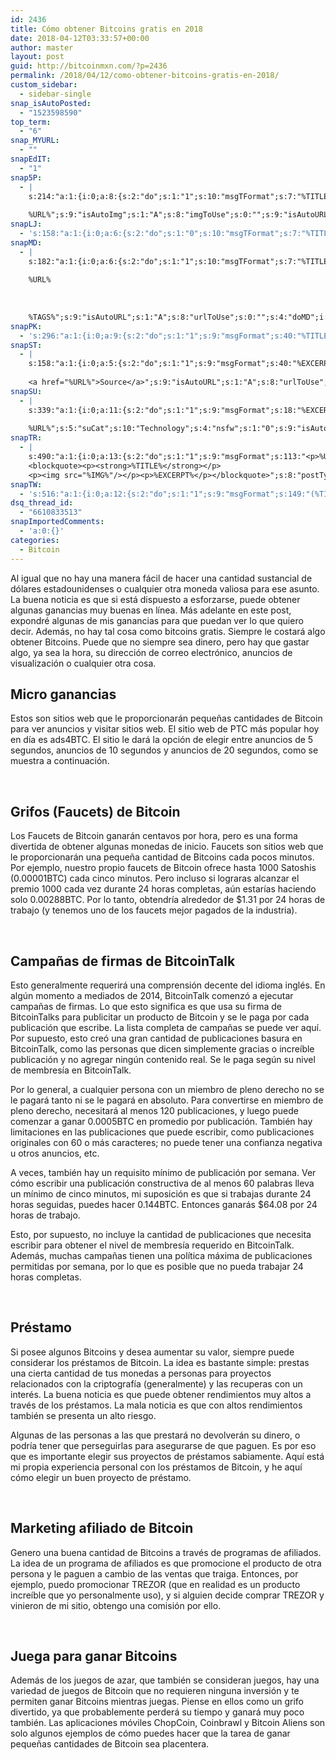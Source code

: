 ```yaml
---
id: 2436
title: Cómo obtener Bitcoins gratis en 2018
date: 2018-04-12T03:33:57+00:00
author: master
layout: post
guid: http://bitcoinmxn.com/?p=2436
permalink: /2018/04/12/como-obtener-bitcoins-gratis-en-2018/
custom_sidebar:
  - sidebar-single
snap_isAutoPosted:
  - "1523598590"
top_term:
  - "6"
snap_MYURL:
  - ""
snapEdIT:
  - "1"
snap5P:
  - |
    s:214:"a:1:{i:0;a:8:{s:2:"do";s:1:"1";s:10:"msgTFormat";s:7:"%TITLE%";s:9:"msgFormat";s:18:"%EXCERPT%
    
    %URL%";s:9:"isAutoImg";s:1:"A";s:8:"imgToUse";s:0:"";s:9:"isAutoURL";s:1:"A";s:8:"urlToUse";s:0:"";s:4:"do5P";i:0;}}";
snapLJ:
  - 's:158:"a:1:{i:0;a:6:{s:2:"do";s:1:"0";s:10:"msgTFormat";s:7:"%TITLE%";s:9:"msgFormat";s:9:"%EXCERPT%";s:9:"isAutoURL";s:1:"A";s:8:"urlToUse";s:0:"";s:4:"doLJ";i:0;}}";'
snapMD:
  - |
    s:182:"a:1:{i:0;a:6:{s:2:"do";s:1:"1";s:10:"msgTFormat";s:7:"%TITLE%";s:9:"msgFormat";s:32:"%EXCERPT%
    
    %URL%
    
    
    
    %TAGS%";s:9:"isAutoURL";s:1:"A";s:8:"urlToUse";s:0:"";s:4:"doMD";i:0;}}";
snapPK:
  - 's:296:"a:1:{i:0;a:9:{s:2:"do";s:1:"1";s:9:"msgFormat";s:40:"%TITLE% - %URL% #bitcoin #mexico #crypto";s:9:"isAutoURL";s:1:"A";s:8:"urlToUse";s:0:"";s:4:"doPK";i:0;s:8:"isPosted";s:1:"1";s:4:"pgID";i:1373792944;s:7:"postURL";s:30:"https://www.plurk.com/p/mpx5f4";s:5:"pDate";s:19:"2018-04-13 05:49:30";}}";'
snapST:
  - |
    s:158:"a:1:{i:0;a:5:{s:2:"do";s:1:"1";s:9:"msgFormat";s:40:"%EXCERPT%
    
    <a href="%URL%">Source</a>";s:9:"isAutoURL";s:1:"A";s:8:"urlToUse";s:0:"";s:4:"doST";i:0;}}";
snapSU:
  - |
    s:339:"a:1:{i:0;a:11:{s:2:"do";s:1:"1";s:9:"msgFormat";s:18:"%EXCERPT%
    
    %URL%";s:5:"suCat";s:10:"Technology";s:4:"nsfw";s:1:"0";s:9:"isAutoURL";s:1:"A";s:8:"urlToUse";s:0:"";s:4:"doSU";i:0;s:8:"isPosted";s:1:"1";s:4:"pgID";s:6:"1zSEGH";s:7:"postURL";s:45:"http://www.stumbleupon.com/su/1zSEGH/comments";s:5:"pDate";s:19:"2018-04-13 05:49:48";}}";
snapTR:
  - |
    s:490:"a:1:{i:0;a:13:{s:2:"do";s:1:"1";s:9:"msgFormat";s:113:"<p>%URL%</p>
    <blockquote><p><strong>%TITLE%</strong></p>
    <p><img src="%IMG%"/></p><p>%EXCERPT%</p></blockquote>";s:8:"postType";s:1:"T";s:10:"msgTFormat";s:7:"%TITLE%";s:9:"isAutoImg";s:1:"A";s:8:"imgToUse";s:0:"";s:9:"isAutoURL";s:1:"A";s:8:"urlToUse";s:0:"";s:4:"doTR";i:0;s:8:"isPosted";s:1:"1";s:4:"pgID";i:172885019743;s:7:"postURL";s:46:"http://bitcoinmxn.tumblr.com/post/172885019743";s:5:"pDate";s:19:"2018-04-13 05:49:50";}}";
snapTW:
  - 's:516:"a:1:{i:0;a:12:{s:2:"do";s:1:"1";s:9:"msgFormat";s:149:"(%TITLE%) - %URL% #bitcoin #criptomonedas #criptomoneda #blockchain #bitcoinMexico #bitcoinpanama #bitcoinvenezuela #ethereum #mexico #cryptocurrency";s:8:"attchImg";s:1:"1";s:9:"isAutoImg";s:1:"A";s:8:"imgToUse";s:0:"";s:9:"isAutoURL";s:1:"A";s:8:"urlToUse";s:0:"";s:4:"doTW";i:0;s:8:"isPosted";s:1:"1";s:4:"pgID";s:18:"984669976715030528";s:7:"postURL";s:57:"https://twitter.com/mxn_bitcoin/status/984669976715030528";s:5:"pDate";s:19:"2018-04-13 05:49:51";}}";'
dsq_thread_id:
  - "6610833513"
snapImportedComments:
  - 'a:0:{}'
categories:
  - Bitcoin
---
```

Al igual que no hay una manera fácil de hacer una cantidad sustancial de dólares estadounidenses o cualquier otra moneda valiosa para ese asunto. La buena noticia es que si está dispuesto a esforzarse, puede obtener algunas ganancias muy buenas en línea. Más adelante en este post, expondré algunas de mis ganancias para que puedan ver lo que quiero decir. Además, no hay tal cosa como bitcoins gratis. Siempre le costará algo obtener Bitcoins. Puede que no siempre sea dinero, pero hay que gastar algo, ya sea la hora, su dirección de correo electrónico, anuncios de visualización o cualquier otra cosa.

## Micro ganancias

Estos son sitios web que le proporcionarán pequeñas cantidades de Bitcoin para ver anuncios y visitar sitios web. El sitio web de PTC más popular hoy en día es ads4BTC. El sitio le dará la opción de elegir entre anuncios de 5 segundos, anuncios de 10 segundos y anuncios de 20 segundos, como se muestra a continuación.

&nbsp;

## Grifos (Faucets) de Bitcoin

Los Faucets de Bitcoin ganarán centavos por hora, pero es una forma divertida de obtener algunas monedas de inicio. Faucets son sitios web que le proporcionarán una pequeña cantidad de Bitcoins cada pocos minutos. Por ejemplo, nuestro propio faucets de Bitcoin ofrece hasta 1000 Satoshis (0.00001BTC) cada cinco minutos. Pero incluso si lograras alcanzar el premio 1000 cada vez durante 24 horas completas, aún estarías haciendo solo 0.00288BTC. Por lo tanto, obtendría alrededor de $1.31 por 24 horas de trabajo (y tenemos uno de los faucets mejor pagados de la industria).

&nbsp;

## Campañas de firmas de BitcoinTalk

Esto generalmente requerirá una comprensión decente del idioma inglés. En algún momento a mediados de 2014, BitcoinTalk comenzó a ejecutar campañas de firmas. Lo que esto significa es que usa su firma de BitcoinTalks para publicitar un producto de Bitcoin y se le paga por cada publicación que escribe. La lista completa de campañas se puede ver aquí. Por supuesto, esto creó una gran cantidad de publicaciones basura en BitcoinTalk, como las personas que dicen simplemente gracias o increíble publicación y no agregar ningún contenido real. Se le paga según su nivel de membresía en BitcoinTalk.

Por lo general, a cualquier persona con un miembro de pleno derecho no se le pagará tanto ni se le pagará en absoluto. Para convertirse en miembro de pleno derecho, necesitará al menos 120 publicaciones, y luego puede comenzar a ganar 0.0005BTC en promedio por publicación. También hay limitaciones en las publicaciones que puede escribir, como publicaciones originales con 60 o más caracteres; no puede tener una confianza negativa u otros anuncios, etc.

A veces, también hay un requisito mínimo de publicación por semana. Ver cómo escribir una publicación constructiva de al menos 60 palabras lleva un mínimo de cinco minutos, mi suposición es que si trabajas durante 24 horas seguidas, puedes hacer 0.144BTC. Entonces ganarás $64.08 por 24 horas de trabajo.

Esto, por supuesto, no incluye la cantidad de publicaciones que necesita escribir para obtener el nivel de membresía requerido en BitcoinTalk. Además, muchas campañas tienen una política máxima de publicaciones permitidas por semana, por lo que es posible que no pueda trabajar 24 horas completas.

&nbsp;

## Préstamo

Si posee algunos Bitcoins y desea aumentar su valor, siempre puede considerar los préstamos de Bitcoin. La idea es bastante simple: prestas una cierta cantidad de tus monedas a personas para proyectos relacionados con la criptografía (generalmente) y las recuperas con un interés. La buena noticia es que puede obtener rendimientos muy altos a través de los préstamos. La mala noticia es que con altos rendimientos también se presenta un alto riesgo.

Algunas de las personas a las que prestará no devolverán su dinero, o podría tener que perseguirlas para asegurarse de que paguen. Es por eso que es importante elegir sus proyectos de préstamos sabiamente. Aquí está mi propia experiencia personal con los préstamos de Bitcoin, y he aquí cómo elegir un buen proyecto de préstamo.

&nbsp;

## Marketing afiliado de Bitcoin

Genero una buena cantidad de Bitcoins a través de programas de afiliados. La idea de un programa de afiliados es que promocione el producto de otra persona y le paguen a cambio de las ventas que traiga. Entonces, por ejemplo, puedo promocionar TREZOR (que en realidad es un producto increíble que yo personalmente uso), y si alguien decide comprar TREZOR y vinieron de mi sitio, obtengo una comisión por ello.

&nbsp;

## Juega para ganar Bitcoins

Además de los juegos de azar, que también se consideran juegos, hay una variedad de juegos de Bitcoin que no requieren ninguna inversión y te permiten ganar Bitcoins mientras juegas. Piense en ellos como un grifo divertido, ya que probablemente perderá su tiempo y ganará muy poco también. Las aplicaciones móviles ChopCoin, Coinbrawl y Bitcoin Aliens son solo algunos ejemplos de cómo puedes hacer que la tarea de ganar pequeñas cantidades de Bitcoin sea placentera.